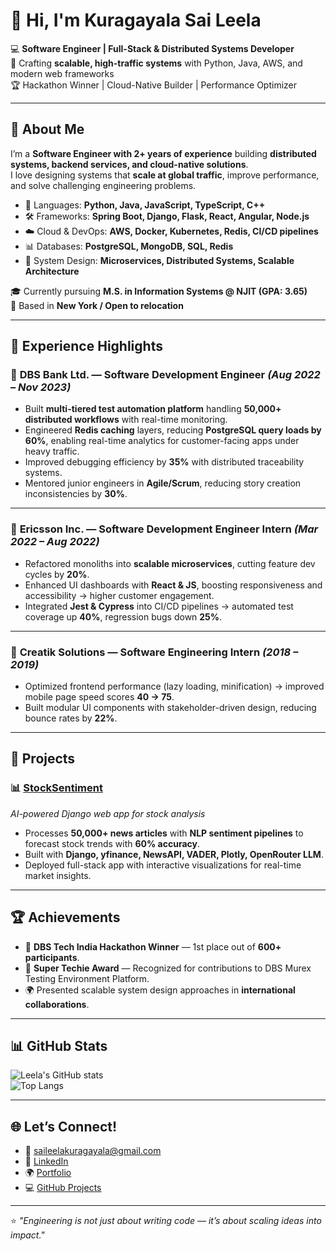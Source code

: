# 👋 Hi, I'm Kuragayala Sai Leela  

💻 **Software Engineer | Full-Stack & Distributed Systems Developer**  
🚀 Crafting **scalable, high-traffic systems** with Python, Java, AWS, and modern web frameworks  
🏆 Hackathon Winner | Cloud-Native Builder | Performance Optimizer  

---

## 🌟 About Me
I’m a **Software Engineer with 2+ years of experience** building **distributed systems, backend services, and cloud-native solutions**.  
I love designing systems that **scale at global traffic**, improve performance, and solve challenging engineering problems.  

- 🔧 Languages: **Python, Java, JavaScript, TypeScript, C++**  
- 🛠️ Frameworks: **Spring Boot, Django, Flask, React, Angular, Node.js**  
- ☁️ Cloud & DevOps: **AWS, Docker, Kubernetes, Redis, CI/CD pipelines**  
- 📊 Databases: **PostgreSQL, MongoDB, SQL, Redis**  
- 📐 System Design: **Microservices, Distributed Systems, Scalable Architecture**  

🎓 Currently pursuing **M.S. in Information Systems @ NJIT (GPA: 3.65)**  
📍 Based in **New York / Open to relocation**  

---

## 🚀 Experience Highlights
### 💼 **DBS Bank Ltd. — Software Development Engineer** *(Aug 2022 – Nov 2023)*  
- Built **multi-tiered test automation platform** handling **50,000+ distributed workflows** with real-time monitoring.  
- Engineered **Redis caching** layers, reducing **PostgreSQL query loads by 60%**, enabling real-time analytics for customer-facing apps under heavy traffic.  
- Improved debugging efficiency by **35%** with distributed traceability systems.  
- Mentored junior engineers in **Agile/Scrum**, reducing story creation inconsistencies by **30%**.  

---

### 💼 **Ericsson Inc. — Software Development Engineer Intern** *(Mar 2022 – Aug 2022)*  
- Refactored monoliths into **scalable microservices**, cutting feature dev cycles by **20%**.  
- Enhanced UI dashboards with **React & JS**, boosting responsiveness and accessibility → higher customer engagement.  
- Integrated **Jest & Cypress** into CI/CD pipelines → automated test coverage up **40%**, regression bugs down **25%**.  

---

### 💼 **Creatik Solutions — Software Engineering Intern** *(2018 – 2019)*  
- Optimized frontend performance (lazy loading, minification) → improved mobile page speed scores **40 → 75**.  
- Built modular UI components with stakeholder-driven design, reducing bounce rates by **22%**.

---

## 📌 Projects
### 📊 [StockSentiment](https://github.com/Kleela3498/stockprice)  
*AI-powered Django web app for stock analysis*  
- Processes **50,000+ news articles** with **NLP sentiment pipelines** to forecast stock trends with **60% accuracy**.  
- Built with **Django, yfinance, NewsAPI, VADER, Plotly, OpenRouter LLM**.  
- Deployed full-stack app with interactive visualizations for real-time market insights.  

---

## 🏆 Achievements
- 🥇 **DBS Tech India Hackathon Winner** — 1st place out of **600+ participants**.  
- 🏅 **Super Techie Award** — Recognized for contributions to DBS Murex Testing Environment Platform.  
- 🌍 Presented scalable system design approaches in **international collaborations**.  

---

## 📊 GitHub Stats
![Leela's GitHub stats](https://github-readme-stats.vercel.app/api?username=Kleela3498&show_icons=true&theme=radical)  
![Top Langs](https://github-readme-stats.vercel.app/api/top-langs/?username=Kleela3498&layout=compact&theme=radical)  

---

## 🌐 Let’s Connect!
- 📧 [saileelakuragayala@gmail.com](mailto:saileelakuragayala@gmail.com)  
- 🔗 [LinkedIn](https://www.linkedin.com/in/saileelakuragayala/)  
- 🌍 [Portfolio](https://kleela3498.github.io/Leela-Portfolio/)  
- 💻 [GitHub Projects](https://github.com/Kleela3498?tab=repositories)  

---

⭐️ *"Engineering is not just about writing code — it’s about scaling ideas into impact."*  


